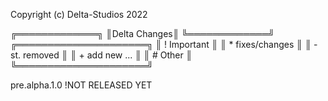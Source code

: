 Copyright (c) Delta-Studios 2022

╔═════════════╗
║Delta Changes║
╚═════════════╝
╔═════════════════════╗
║ ! Important         ║
║ * fixes/changes     ║
║ - st. removed       ║
║ + add new ...       ║
║ # Other             ║
╚═════════════════════╝

pre.alpha.1.0
!NOT RELEASED YET
